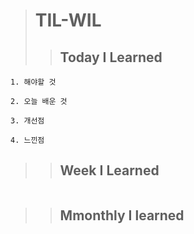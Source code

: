># TIL-WIL
>>## Today I Learned
```
1. 해야할 것

2. 오늘 배운 것

3. 개선점

4. 느낀점
```
>>## Week I Learned
```

```
>>## Mmonthly I learned
```
```
